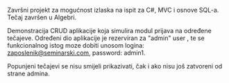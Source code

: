 Završni projekt za mogućnost izlaska na ispit za C#, MVC i osnove SQL-a. Tečaj završen u Algebri.

Demonstracija CRUD aplikacije koja simulira modul prijava na određene tečajeve. Određeni dio aplikacije je rezerviran za "admin" user , te se funkcionalnog istog moze dobiti
unosom logina: zaposlenik@seminarski.com, password: admin1.

Popunjeni tečajevi se nisu smijeli prikazivati, čak i ako nisu još zatvoreni od strane admina.
